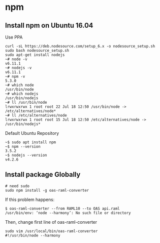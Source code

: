 # npm
## Install npm on Ubuntu 16.04
Use PPA
```
curl -sL https://deb.nodesource.com/setup_6.x -o nodesource_setup.sh
sudo bash nodesource_setup.sh
sudo apt-get install nodejs
~# node -v
v6.11.1
~# nodejs -v 
v6.11.1
~# npm -v
5.3.0
~# which node
/usr/bin/node
~# which nodejs
/usr/bin/nodejs
~# ll /usr/bin/node
lrwxrwxrwx 1 root root 22 Jul 18 12:50 /usr/bin/node -> /etc/alternatives/node*
~# ll /etc/alternatives/node 
lrwxrwxrwx 1 root root 15 Jul 18 12:50 /etc/alternatives/node -> /usr/bin/nodejs*
```

Default Ubuntu Repository
```
~$ sudo apt install npm
~$ npm --version
3.5.2
~$ nodejs --version
v4.2.6
```

## Install package Globally
```
# need sudo
sudo npm install -g oas-raml-converter
```
If this problem happens:
```
$ oas-raml-converter --from RAML10 --to OAS api.raml 
/usr/bin/env: ‘node --harmony’: No such file or directory
```
Then, change first line of oas-raml-converter
```
sudo vim /usr/local/bin/oas-raml-converter
#!/usr/bin/node --harmony
```
